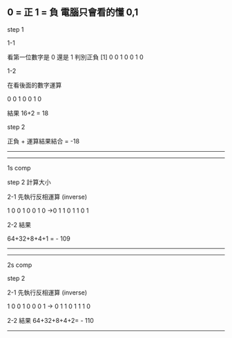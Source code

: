 

0 = 正 1 = 負 電腦只會看的懂 0,1
---
step 1

1-1

看第一位數字是 0 還是 1 判別正負
[1] 0 0 1 0 0 1 0

1-2

在看後面的數字運算 

0 0 1 0 0 1 0

結果 16+2 = 18

step 2

正負 + 運算結果結合 = -18

---
---
1s comp

step 2 計算大小 

2-1 先執行反相運算 (inverse)

1 0 0 1 0 0 1 0 ->0 1 1 0 1 1 0 1

2-2 結果 

64+32+8+4+1 = - 109

---
---
2s comp

step 2

 2-1 先執行反相運算 (inverse)
                
1 0 0 1 0 0 0 1 -> 0 1 1 0 1 1 1 0

2-2 結果 64+32+8+4+2= - 110
 
---
